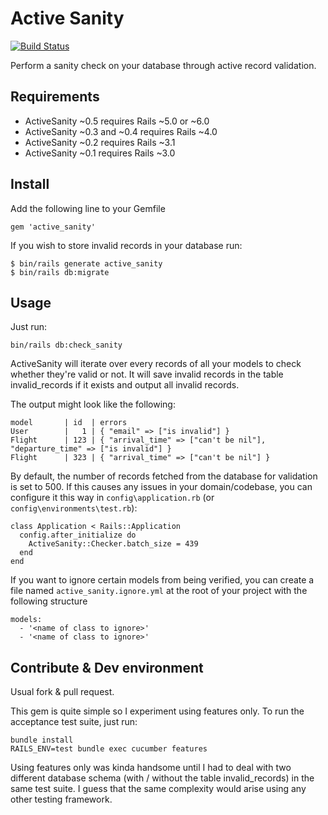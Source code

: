 # Active Sanity

[![Build Status](https://circleci.com/gh/pcreux/active_sanity.svg?style=svg)](https://circleci.com/gh/pcreux/active_sanity)

Perform a sanity check on your database through active record
validation.

## Requirements

* ActiveSanity ~0.5 requires Rails ~5.0 or ~6.0
* ActiveSanity ~0.3 and ~0.4 requires Rails ~4.0
* ActiveSanity ~0.2 requires Rails ~3.1
* ActiveSanity ~0.1 requires Rails ~3.0

## Install

Add the following line to your Gemfile

    gem 'active_sanity'

If you wish to store invalid records in your database run:

    $ bin/rails generate active_sanity
    $ bin/rails db:migrate

## Usage

Just run:

    bin/rails db:check_sanity

ActiveSanity will iterate over every records of all your models to check
whether they're valid or not. It will save invalid records in the table
invalid_records if it exists and output all invalid records.

The output might look like the following:

    model       | id  | errors
    User        |   1 | { "email" => ["is invalid"] }
    Flight      | 123 | { "arrival_time" => ["can't be nil"], "departure_time" => ["is invalid"] }
    Flight      | 323 | { "arrival_time" => ["can't be nil"] }

By default, the number of records fetched from the database for validation is set to 500. If this causes any issues in your domain/codebase, you can configure it this way in `config\application.rb` (or `config\environments\test.rb`):

    class Application < Rails::Application
      config.after_initialize do
        ActiveSanity::Checker.batch_size = 439
      end
    end

If you want to ignore certain models from being verified, you can create a file named `active_sanity.ignore.yml` at the root of your project with the following structure

    models:
      - '<name of class to ignore>'
      - '<name of class to ignore>'


## Contribute & Dev environment

Usual fork & pull request.

This gem is quite simple so I experiment using features only. To run the
acceptance test suite, just run:

    bundle install
    RAILS_ENV=test bundle exec cucumber features

Using features only was kinda handsome until I had to deal with two
different database schema (with / without the table invalid_records) in
the same test suite. I guess that the same complexity would arise using
any other testing framework.
